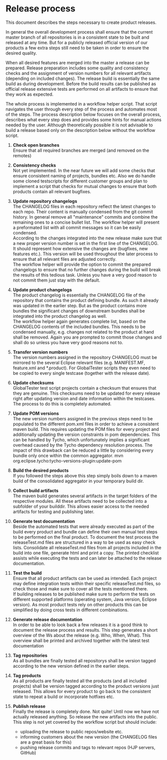 Release process
===============
This document describes the steps necessary to create product releases.

In general the overall development process shall ensure that the current master branch of all repositories is in a consistent state to be built and released at any time. But for a publicly released official version of our products a few extra steps still need to be taken in order to ensure the desired quality.

When all desired features are merged into the master a release can be prepared. Release preparation includes some quality and consistency checks and the assignment of version numbers for all relevant artifacts (depending on included changes). The release build is essentially the same build as during development. Before the build results can be published as official release extensive tests are performed on all artifacts to ensure that they work as expected.

The whole process is implemented in a workflow helper script. That script navigates the user through every step of the process and automates most of the steps. The process description below focuses on the overall process, describes what every step does and provides some hints for manual actions needed by the user. Although theoretically possible it is not advisable to build a release based only on the description below without the workflow script.

1. __Check open branches__  
Ensure that all required branches are merged (and removed on the remotes)

1. __Consistency checks__  
Not yet implemented. In the near future we will add some checks that ensure consistent naming of projects, bundles etc.
Also we do handle some cloned testscripts for different customer groups and plan to implement a script that checks for mutual changes to ensure that both products contain all relevant bugfixes. 

1. __Update repository changelogs__  
The CHANGELOG files in each repository reflect the latest changes to each repo. Their content is manually condensed from the git commit history. In general remove all "maintenance" commits and combine the remaining ones to a concise bullet list. The workflow helper will present a preformated list with all commit messages so it can be easily condensed.  
According to the changes integrated into the new release make sure that a new proper version number is set in the first line of the CHANGELOG. It should represent how extensive the changes are (bugfixes, new features etc.). This version will be used throughout the later process to ensure that all relevant files are adjusted correctly.  
The workflow helper will provide the option to commit the prepared changelogs to ensure that no further changes during the build will break the results of this tedious task. Unless you have a very good reason to not commit them just stay with the default.

1. __Update product changelogs__  
The product changelog is essentially the CHANGELOG file of the repository that contains the product defining bundle. As such it already was updated in the earlier step. But as the product contains more bundles the significant changes of downstream bundles shall be integrated into the product changelog as well.  
The workflow helper again generates complete list, based on the CHANGELOG contents of the included bundles. This needs to be condensed manually, e.g. changes not related to the product at hand shall be removed.
Again you are prompted to commit those changes and shall do so unless you have very good reasons not to.

1. __Transfer version numbers__  
The version numbers assigned in the repository CHANGELOG must be mirrored to the several Eclipse relevant files (e.g. MANIFEST.MF, feature.xml and *.product). For GlobalTester scripts they even need to be copied to every single testcase (together with the release date).

1. __Update checksums__  
GlobalTester test script projects contain a checksum that ensures that they are genuine. This checksums need to be updated for every release right after updating version and date information within the testcases. The process to do this is completely automated.

1. __Update POM versions__  
The new version numbers assigned in the previous steps need to be populated to the different pom.xml files in order to achieve a consistent maven build. This requires updating the POM files for every project and additionally updating the version constraints in pom dependencies. This can be handled by Tycho, which unfortunately implies a significant overhead caused by the Tycho dependency resolution process. The impact of this drawback can be reduced a little by considering every bundle only once within the common aggregator.
		mvn org.eclipse.tycho:tycho-versions-plugin:update-pom
1. __Build the desired products__  
If you followed the steps above this step simply boils down to a maven build of the consolidated aggregator in your temporary build dir.

1. __Collect build artifacts__  
The maven build generates several artifacts in the target folders of the respective modules. All these artifacts need to be collected into a subfolder of your builddir. This allows easier access to the needed artifacts for testing and publishing later.

1. __Generate test documentation__  
Beside the automated tests that were already executed as part of the build every product and bundle can define their own manual test steps to be performed on the final product. To document the test process the releaseTest.md files are structured in a way to be used as easy check lists. Consolidate all releaseTest.md files from all projects included in the build into one file, generate html and print a copy. The printed checklist assists while executing the tests and can later be attached to the release documentation.

1. __Test the build__  
Ensure that all product artifacts can be used as intended. Each project may define integration tests within their specific releaseTest.md files, so check those and make sure to cover all the tests mentioned there.  
If building releases to be published make sure to perform the tests on different supported platforms (operating system, Java version, Eclipse version). As most product tests rely on other products this can be simplified by doing cross tests in different combinations.

1. __Generate release documentation__  
In order to be able to look back a few releases it is a good think to document the release process and results. This step generates a short overview of the Ws about the release (e.g. Who, When, What). This overview shall be printed and archived together with the latest test documentation

1. __Tag repositories__  
As all bundles are finally tested all repositorys shall be version tagged according to the new version defined in the earlier steps.

1. __Tag products__  
As all products are finally tested all the products (and all included projects) shall be version tagged according to the product versions just released. This allows for every product to go back to the consistent state to repeat a build or incorporate hotfixes etc.

1. __Publish release__  
Finally the release is completely done. Not quite! Until now we have not actually released anything. So release the new artifacts into the public.  
This step is not yet covered by the workflow script but should include:
    * uploading the release to public repos/website etc.
    * informing customers about the new version (the CHANGELOG files are a great basis for this)
    * pushing release commits and tags to relevant repos (HJP servers, GitHub) 


<p style="page-break-after: always"/>
